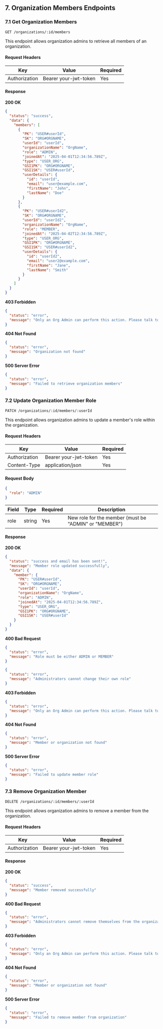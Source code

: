 ## 7. Organization Members Endpoints

### 7.1 Get Organization Members

`GET /organizations/:id/members`

This endpoint allows organization admins to retrieve all members of an organization.

#### Request Headers

| Key | Value | Required |
|-----|-------|----------|
| Authorization | Bearer your-jwt-token | Yes |

#### Response

**200 OK**
```json
{
  "status": "success",
  "data": {
    "members": [
      {
        "PK": "USER#userId",
        "SK": "ORG#ORGNAME",
        "userId": "userId",
        "organizationName": "OrgName",
        "role": "ADMIN",
        "joinedAt": "2025-04-01T12:34:56.789Z",
        "type": "USER_ORG",
        "GSI1PK": "ORG#ORGNAME",
        "GSI1SK": "USER#userId",
        "userDetails": {
          "id": "userId",
          "email": "user@example.com",
          "firstName": "John",
          "lastName": "Doe"
        }
      },
      {
        "PK": "USER#userId2",
        "SK": "ORG#ORGNAME",
        "userId": "userId2",
        "organizationName": "OrgName",
        "role": "MEMBER",
        "joinedAt": "2025-04-02T12:34:56.789Z",
        "type": "USER_ORG",
        "GSI1PK": "ORG#ORGNAME",
        "GSI1SK": "USER#userId2",
        "userDetails": {
          "id": "userId2",
          "email": "user2@example.com",
          "firstName": "Jane",
          "lastName": "Smith"
        }
      }
    ]
  }
}
```

**403 Forbidden**
```json
{
  "status": "error",
  "message": "Only an Org Admin can perform this action. Please talk to your Admin for more information"
}
```

**404 Not Found**
```json
{
  "status": "error",
  "message": "Organization not found"
}
```

**500 Server Error**
```json
{
  "status": "error",
  "message": "Failed to retrieve organization members"
}
```

### 7.2 Update Organization Member Role

`PATCH /organizations/:id/members/:userId`

This endpoint allows organization admins to update a member's role within the organization.

#### Request Headers

| Key | Value | Required |
|-----|-------|----------|
| Authorization | Bearer your-jwt-token | Yes |
| Content-Type | application/json | Yes |

#### Request Body

```json
{
  "role": "ADMIN"
}
```

| Field | Type | Required | Description |
|-------|------|----------|-------------|
| role | string | Yes | New role for the member (must be "ADMIN" or "MEMBER") |

#### Response

**200 OK**
```json
{
  "status": "success and email has been sent!",
  "message": "Member role updated successfully",
  "data": {
    "member": {
      "PK": "USER#userId",
      "SK": "ORG#ORGNAME",
      "userId": "userId",
      "organizationName": "OrgName",
      "role": "ADMIN",
      "joinedAt": "2025-04-01T12:34:56.789Z",
      "type": "USER_ORG",
      "GSI1PK": "ORG#ORGNAME",
      "GSI1SK": "USER#userId"
    }
  }
}
```

**400 Bad Request**
```json
{
  "status": "error",
  "message": "Role must be either ADMIN or MEMBER"
}
```

```json
{
  "status": "error",
  "message": "Administrators cannot change their own role"
}
```

**403 Forbidden**
```json
{
  "status": "error",
  "message": "Only an Org Admin can perform this action. Please talk to your Admin for more information"
}
```

**404 Not Found**
```json
{
  "status": "error",
  "message": "Member or organization not found"
}
```

**500 Server Error**
```json
{
  "status": "error",
  "message": "Failed to update member role"
}
```

### 7.3 Remove Organization Member

`DELETE /organizations/:id/members/:userId`

This endpoint allows organization admins to remove a member from the organization.

#### Request Headers

| Key | Value | Required |
|-----|-------|----------|
| Authorization | Bearer your-jwt-token | Yes |

#### Response

**200 OK**
```json
{
  "status": "success",
  "message": "Member removed successfully"
}
```

**400 Bad Request**
```json
{
  "status": "error",
  "message": "Administrators cannot remove themselves from the organization"
}
```

**403 Forbidden**
```json
{
  "status": "error",
  "message": "Only an Org Admin can perform this action. Please talk to your Admin for more information"
}
```

**404 Not Found**
```json
{
  "status": "error",
  "message": "Member or organization not found"
}
```

**500 Server Error**
```json
{
  "status": "error",
  "message": "Failed to remove member from organization"
}
```
